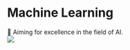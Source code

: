 # Machine Learning  
💬 Aiming for excellence in the field of AI.<br> 
![](https://quotes-github-readme.vercel.app/api?type=horizontal&theme=dark)

